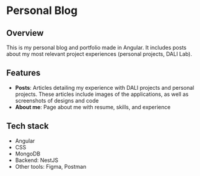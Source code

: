 # Personal Blog

## Overview
This is my personal blog and portfolio made in Angular. It includes posts about my most relevant project experiences (personal projects, DALI Lab).

## Features
- **Posts**: Articles detailing my experience with DALI projects and personal projects. These articles include images of the applications, as well as screenshots of designs and code
- **About me**: Page about me with resume, skills, and experience

## Tech stack
- Angular
- CSS
- MongoDB
- Backend: NestJS
- Other tools: Figma, Postman

